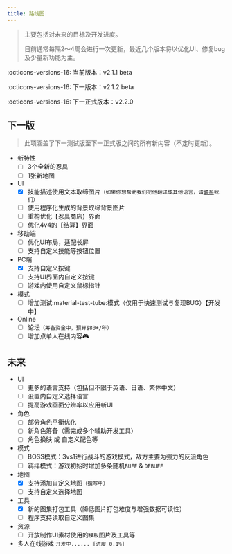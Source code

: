 ```yaml
---
title: 路线图
---
```


> 主要包括对未来的目标及开发进度。
>
> 目前通常每隔2～4周会进行一次更新，最近几个版本将以优化UI、修复bug及少量新功能为主。

:octicons-versions-16: 当前版本：v2.1.1 beta

:octicons-versions-16: 下一版本：v2.1.2 beta

:octicons-versions-16: 下一正式版本：v2.2.0

## 下一版

> 此项涵盖了下一测试版至下一正式版之间的所有新内容（不定时更新）。

- 新特性
    - [ ] 3个全新的忍具
    - [ ] 1张新地图
- UI
    - [x] 技能描述使用文本取缔图片`（如果你想帮助我们把他翻译成其他语言，请`[`联系`](../about/index.md#contact)`我们）`
    - [ ] 使用程序化生成的背景取缔背景图片
    - [ ] 重构优化【忍具商店】界面
    - [ ] 优化4v4的【结算】界面
- 移动端
    - [ ] 优化UI布局，适配长屏
    - [ ] 支持自定义技能等按钮位置
- PC端
    - [x] 支持自定义按键
    - [ ] 支持UI界面内自定义按键
    - [ ] 游戏内使用自定义鼠标指针
- 模式
    - [ ] 增加测试:material-test-tube:模式（仅用于快速测试与复现BUG）【开发中】
- Online
    - [ ] 论坛`（筹备资金中，预算$80+/年）`
    - [ ] 增加点单人在线内容:video_game:

## 未来

- UI
    - [ ] 更多的语言支持（包括但不限于英语、日语、繁体中文）
    - [ ] 设置内自定义选择语言
    - [ ] 提高游戏画面分辨率以应用新UI
- 角色
    - [ ] 部分角色平衡优化
    - [ ] 新角色筹备（需完成多个辅助开发工具）
    - [ ] 角色换肤 或 自定义配色等
- 模式
    - [ ] BOSS模式：3vs1进行战斗的游戏模式，敌方主要为强力的反派角色
    - [ ] 羁绊模式：游戏初始时增加多条随机`BUFF` & `DEBUFF`
- 地图
    - [x] 支持[添加自定义地图](/tutorials/add-custom-map)`（撰写中）`
    - [ ] 支持自定义选择地图
- 工具
    - [x] 新的图集打包工具（降低图片打包难度与增强数据可读性）
    - [ ] 程序支持读取自定义图集
- 资源
    - [ ] 开放制作UI素材使用的`模板`图片及工具等
- 多人在线游戏 `开发中...... [进度 0.1%]`

